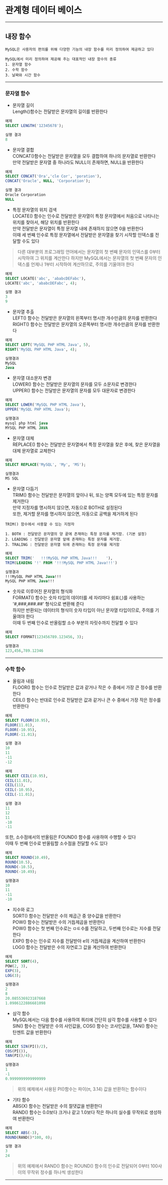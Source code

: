 # 관계형 데이터 베이스
---
## 내장 함수
```
MySQL은 사용자의 편의를 위해 다양한 기능의 내장 함수를 미리 정의하여 제공하고 있다

MySQL에서 미리 정의하여 제공해 주는 대표적인 내장 함수의 종류
1. 문자열 함수
2. 수학 함수
3. 날짜와 시간 함수
```
---
### 문자열 함수
- 문자열 길이   
Length()함수는 전달받은 문자열의 길이를 반환한다
```SQL
예제
SELECT LENGTH('12345678');

실행 결과
8
```

- 문자열 결합   
CONCAT()함수는 전달받은 문자열을 모두 결합하여 하나의 문자열로 반환한다   
만약 전달받은 문자열 중 하나라도 NULL이 존재하면, NULL을 반환한다
```SQL
예제
SELECT CONCAT('Ora','cle Cor', 'poration'),
CONCAT('Oracle', NULL, 'Corporation');

실행 결과
Oracle Corporation
NULL
```

- 특정 문자열의 위치 검색   
LOCATE() 함수는 인수로 전달받은 문자열이 특정 문자열에서 처음으로 나타나는 위치를 찾아서, 해당 위치를 반환한다   
만약 전달받은 문자열이 특정 문자열 내에 존재하지 않으면 0을 반환한다   
이때 세 번째 인수로 특정 문자열에서 전달받은 문자열을 찾기 시작할 인덱스를 전달할 수도 있다
> 다른 대부분의 프로그래밍 언어에서는 문자열의 첫 번째 문자의 인덱스를 0부터 시작하여 그 위치를 계산한다
하지만 MySQL에서는 문자열의 첫 번째 문자의 인덱스를 언제나 1부터 시작하여 계산하므로, 주의를 기울여야 한다
```SQL
예제
SELECT LOCATE('abc', 'ababcDEFabc'),
LOCATE('abc', 'ababcDEFabc', 4);

실행 결과
3
9
```

- 문자열 추출   
LEFT() 함수는 전달받은 문자열의 왼쪽부터 명시한 개수만큼의 문자를 반환한다   
RIGHT() 함수는 전달받은 문자열의 오른쪽부터 명시한 개수만큼의 문자를 반환한다
```SQL
예제
SELECT LEFT('MySQL PHP HTML Java', 5),
RIGHT('MySQL PHP HTML Java', 4);

실행결과
MySQL
Java
```

- 문자열 대소문자 변경   
LOWER() 함수는 전달받은 문자열의 문자를 모두 소문자로 변경한다   
UPPER() 함수는 전달받은 문자열의 문자를 모두 대문자로 변경한다
```SQL
예제
SELECT LOWER('MySQL PHP HTML Java'),
UPPER('MySQL PHP HTML Java');

실행결과
mysql php html java
MYSQL PHP HTML JAVA
```

- 문자열 대체   
REPLACE() 함수는 전달받은 문자열에서 특정 문자열을 찾은 후에, 찾은 문자열을 대체 문자열로 교체한다   
```SQL
예제
SELECT REPLACE('MySQL', 'My', 'MS');

실행결과
MS SQL
```

- 문자열 다듬기   
TRIM() 함수는 전달받은 문자열의 앞이나 뒤, 또는 양쪽 모두에 있는 특정 문자를 제거한다   
만약 지정자를 명시하지 않으면, 자동으로 BOTH로 설정된다   
또한, 제거할 문자를 명시하지 않으면, 자동으로 공백을 제거하게 된다

```
TRIM() 함수에서 사용할 수 있는 지정자

1. BOTH : 전달받은 문자열의 양 끝에 존재하는 특정 문자를 제거함. (기본 설정)
2. LEADING : 전달받은 문자열 앞에 존재하는 특정 문자를 제거함.
3. TRALING : 전달받은 문자열 뒤에 존재하는 특정 문자를 제거함
```
```SQL
예제
SELECT TRIM('   !!!MySQL PHP HTML Java!!!    '), 
TRIM(LEADING '!' FROM '!!!MySQL PHP HTML Java!!!')

실행결과
!!!MySQL PHP HTML Java!!!
MySQL PHP HTML Java!!!
```

- 숫자로 이루어진 문자열의 형식화   
FORMAT() 함수는 숫자 타입의 데이터를 세 자리마다 쉼표(,)를 사용하는 '#,###,###.##' 형식으로 변환해 준다   
하지만 반환되는 데이터의 형식이 숫자 타입이 아닌 문자열 타입이므로, 주의를 기울여야 한다   
이때 두 번째 인수로 반올림할 소수 부분의 자릿수까지 전달할 수 있다
```SQL
예제
SELECT FORMAT(123456789.123456, 3);

실행결과
123,456,789.12346
```
---
### 수학 함수
- 올림과 내림   
FLOOR() 함수는 인수로 전달받은 값과 같거나 작은 수 중에서 가장 큰 정수를 반환한다   
CEIL() 함수는 반대로 인수로 전달받은 값과 같거나 큰 수 중에서 가장 작은 정수를 반환한다
```SQL
예제
SELECT FLOOR(10.95),
FLOOR(11.01),
FLOOR(-10.95),
FLOOR(-11.01);

실행 결과
10
11
-11
-12
```
```SQL
예제
SELECT CEIL(10.95),
CEIL(11.01),
CEIL(11),
CEIL(-10.95),
CEIL(-11.01);

실행 결과
11
12
11
-10
-11
```
또한, 소수점에서의 반올림은 FOUND() 함수를 사용하여 수행할 수 있다   
이때 두 번째 인수로 반올림할 소수점을 전달할 수도 있다
```SQL
예제
SELECT ROUND(10.49),
ROUND(10.5),
ROUND(-10.5),
ROUND(-10.49);

실행결과
10
11
-11
-10
```

- 지수와 로그   
SORT() 함수는 전달받은 수의 제곱근 중 양수값을 반환한다   
POW() 함수는 전달받은 수의 거듭제곱을 반환한다   
POW() 함수는 첫 번째 인수로는 ㅁㅌ수를 전달하고, 두번째 인수로는 지수를 전달한다   
EXP() 함수는 인수로 지수를 전달받아 e의 거듭제곱을 계산하여 반환한다   
LOG() 함수는 전달받은 수의 자연로그 값을 계산하여 반환한다
```SQL
예제
SELECT SORT(4),
POW(2, 3),
EXP(3),
LOG(3);

실행결과
2
8
20.085536923187668
1.0986122886681098
```

- 삼각 함수   
MySQL에서는 다음 함수를 사용하여 쿼리에 간단히 삼각 함수를 사용할 수 있다
SIN() 함수는 전달받은 수의 사인값을, COS() 함수는 코사인값을, TAN() 함수는 탄젠트 값을 반환한다
```SQL
예제
SELECT SIN(PI()/2), 
COS(PI()), 
TAN(PI()/4);

실행결과
1
-1
0.9999999999999999
```
> 위의 예제에서 사용된 PI()함수는 파이(π, 3.14) 값을 반환하는 함수이다

- 기타 함수   
ABS(X) 함수는 전달받은 수의 절댓값을 반환한다   
RAND() 함수는 0.0보다 크거나 같고 1.0보다 작은 하나의 실수를 무작위로 생성하여 반환한다
```SQL
예제
SELECT ABS(-3),
ROUND(RAND()*100, 0);

실행 결과
3
24
```
> 위의 예제에서 RAND() 함수는 ROUND() 함수의 인수로 전달되어 0부터 100사이의 무작위 정수를 하나씩 생성한다
---